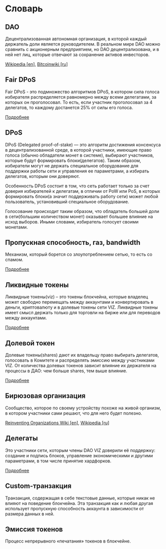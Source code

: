 # Словарь

## DAO

Децентрализованная автономная организация, в которой каждый держатель доли является руководителем. В реальном мире DAO можно сравнить с акционерным предприятием, но DAO децентрализована, и в ней нет лиц, которые отвечают за сохранение активов инвесторов.

[Wikipedia [en]](https://en.wikipedia.org/wiki/Decentralized_autonomous_organization), [Bitcoinwiki [ru]](https://ru.bitcoinwiki.org/wiki/DAO)

## Fair DPoS

Fair DPoS  - это подмножество алгоритмов DPoS, в котором сила голоса избирателя распределяется равномерно между всеми делегатами, за которых он проголосовал. То есть, если участник проголосовал за 4 делегатов, то каждому достанется 25% от силы его голоса.

[Подробнее](./witnesses.md)

## DPoS

DPoS (Delegated proof-of-stake) — это алгоритм достижения консенсуса в децентрализованной среде, в которой участники, имеющие право голоса (обычно обладатели монет в системе), выбирают участников, которые будут формировать блоки(делегатов). Таким образом, избиратели могут не держать специальное оборудование для поддержки работы сети и управления ее параметрами, а избирать делегатов, которым они доверяют.

Особенность DPoS состоит в том, что сеть работает только за счет доверия избирателей к делегатам, в отличии от PoW или PoS, в которых формировать блоки(а значит поддерживать работу сети) может любой пользователь, установивший специальное оборудование.

Голосование происходит таким образом, что обладатель большей доли в сети(большим количеством монет) оказывает большее влияние на исход выборов. Иными словами, избиратель голосует своими монетами.

## Пропускная способность, газ, bandwidth

Механизм, который борется со злоупотреблением сетью, то есть со спамом.

[Подробнее](./bandwidth.md)

## Ликвидные токены

Ликвидные токены(viz) – это токены блокчейна, которые владелец может свободно перемещать между аккаунтами и конвертировать в деньги, криптовалюту и в долевые токены сети VIZ. Ликвидные токены имеет смысл держать только для торговли на бирже или для переводов между аккаунтами.

[Подробнее](./economy.md#viz-token)

## Долевой токен

Долевые токены(shares) дают их владельцу право выбирать делегатов, голосовать в Комитете и распределять эмиссию между участниками VIZ. От количества долевых токенов зависит влияние их держателя на процессы в ДАО: чем больше shares, тем выше влияние.

[Подробнее](./economy.md#shares)

## Бирюзовая организация	

Сообщество, которое по своему устройству похоже на живой организм, в котором участники сами решают, что для него будет полезно.

[Reinventing Organizations Wiki [en]](https://reinventingorganizationswiki.com/Main_Page), [Wikipedia [ru]](https://ru.wiki-protopia.org/w/Бирюзовая_организация)

## Делегаты

Это участники сети, которым члены DAO VIZ доверили её  поддержку: создание и подпись блоков, управление экономическими и другими параметрами, в том числе принятие хардфорков.

[Подробнее](./witnesses.md)

## Custom-транзакция

Транзакция, содержащая в себе текстовые данные, которые никак не влияют на поведение блокчейна. Эта транзакция как и любая другая использует пропускную способность аккаунта в зависимости от размера данных в ней.

## Эмиссия токенов

Процесс непрерывного «печатания» токенов в блокчейне.
